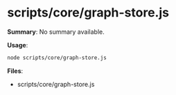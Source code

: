 # scripts/core/graph-store.js

**Summary**: No summary available.

**Usage**:

```bash
node scripts/core/graph-store.js
```

**Files**:
- scripts/core/graph-store.js

